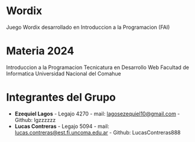 # Wordix
Juego Wordix desarrollado en Introduccion a la Programacion (FAI)

# Materia 2024
Introduccion a la Programacion
Tecnicatura en Desarrollo Web
Facultad de Informatica
Universidad Nacional del Comahue

# Integrantes del Grupo
- **Ezequiel Lagos** - Legajo 4270 - mail: lagosezequiel10@gmail.com - Github: lgzzzzzz
- **Lucas Contreras** - Legajo 5094 - mail: lucas.contreras@est.fi.uncoma.edu.ar - Github: LucasContreras888
